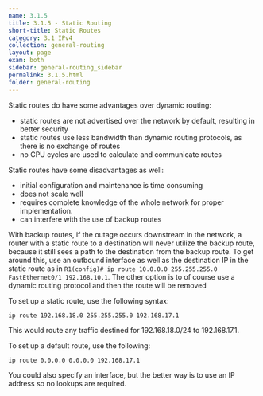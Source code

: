 ```yaml
---
name: 3.1.5
title: 3.1.5 - Static Routing
short-title: Static Routes
category: 3.1 IPv4
collection: general-routing
layout: page
exam: both
sidebar: general-routing_sidebar
permalink: 3.1.5.html
folder: general-routing
---
```

Static routes do have some advantages over dynamic routing:
- static routes are not advertised over the network by default, resulting in better security
- static routes use less bandwidth than dynamic routing protocols, as there is no exchange of routes
- no CPU cycles are used to calculate and communicate routes

Static routes have some disadvantages as well:
- initial configuration and maintenance is time consuming
- does not scale well
- requires complete knowledge of the whole network for proper implementation.
- can interfere with the use of backup routes

With backup routes, if the outage occurs downstream in the network, a router with a static route to a destination will never utilize the backup route, because it still sees a path to the destination from the backup route. To get around this, use an outbound interface as well as the destination IP in the static route as in `R1(config)# ip route 10.0.0.0 255.255.255.0 FastEthernet0/1 192.168.10.1`. The other option is to of course use a dynamic routing protocol and then the route will be removed

To set up a static route, use the following syntax:
```
ip route 192.168.18.0 255.255.255.0 192.168.17.1
```
This would route any traffic destined for 192.168.18.0/24 to 192.168.17.1.

To set up a default route, use the following:
```
ip route 0.0.0.0 0.0.0.0 192.168.17.1
```
You could also specify an interface, but the better way is to use an IP address so no lookups are required.

